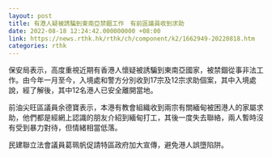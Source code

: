 ```yaml
---
layout: post
title: 有港人疑被誘騙到東南亞禁錮工作　有前區議員收到求助
date: 2022-08-18 12:24:42.000000000 +08:00
link: https://news.rthk.hk/rthk/ch/component/k2/1662949-20220818.htm
categories: rthk
---
```


保安局表示，高度重視近期有香港人懷疑被誘騙到東南亞國家，被禁錮從事非法工作。由今年一月至今，入境處和警方分別收到17宗及12宗求助個案，其中入境處說，經了解後，其中12名港人已安全離開當地。 

前油尖旺區議員余德寶表示，本港有教會組織收到兩宗有關緬甸被困港人的家屬求助，他們都是經網上認識的朋友介紹到緬甸打工，其後一度失去聯絡，兩人暫時沒有受到暴力對待，但情緒相當低落。

民建聯立法會議員葛珮帆促請特區政府加大宣傳，避免港人誤墮陷阱。
